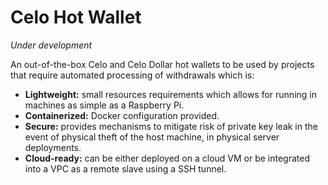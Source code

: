 # Celo Hot Wallet

_Under development_

An out-of-the-box Celo and Celo Dollar hot wallets to be used by projects that require automated processing of withdrawals which is:

* **Lightweight:** small resources requirements which allows for running in machines as simple as a Raspberry Pi.
* **Containerized:** Docker configuration provided.
* **Secure:** provides mechanisms to mitigate risk of private key leak in the event of physical theft of the host machine, in physical server deployments.
* **Cloud-ready:** can be either deployed on a cloud VM or be integrated into a VPC as a remote slave using a SSH tunnel.
